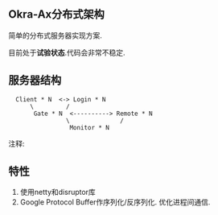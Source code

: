 
## Okra-Ax分布式架构

简单的分布式服务器实现方案.

目前处于**试验状态**.代码会非常不稳定.

## 服务器结构




```
  Client * N  <-> Login * N
      \         /
       Gate * N  <----------> Remote * N
                \              /
                 Monitor * N
```


 注释:
 
 ## 特性
 1.  使用netty和disruptor库
 2.  Google Protocol Buffer作序列化/反序列化. 优化进程间通信. 
 
 
 
 
 
 
 
 
 
 
 
 
 








